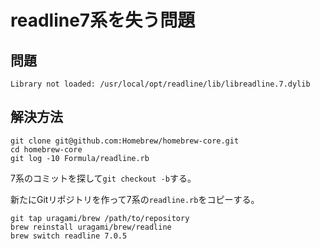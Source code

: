 # readline7系を失う問題

## 問題

```
Library not loaded: /usr/local/opt/readline/lib/libreadline.7.dylib
```

## 解決方法

```
git clone git@github.com:Homebrew/homebrew-core.git
cd homebrew-core
git log -10 Formula/readline.rb
```

7系のコミットを探して`git checkout -b`する。

新たにGitリポジトリを作って7系の`readline.rb`をコピーする。

```
git tap uragami/brew /path/to/repository
brew reinstall uragami/brew/readline
brew switch readline 7.0.5
```
